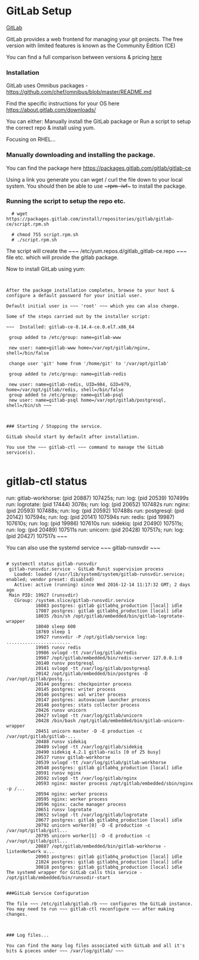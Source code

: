 # GitLab Setup

<a href="https://about.gitlab.com/">GitLab</a>



GitLab provides a web frontend for managing your git projects.
The free version with limited features is known as the Community Edition (CE)

You can find a full comparison between versions & pricing <a href="https://about.gitlab.com/products/">here</a>



### Installation


GitLab uses Omnibus packages - <a href="https://github.com/chef/omnibus/blob/master/README.md">https://github.com/chef/omnibus/blob/master/README.md</a>


Find the specific instructions for your OS here <a href="https://about.gitlab.com/downloads/">https://about.gitlab.com/downloads/</a>



You can either:
  Manually install the GitLab package
or 
  Run a script to setup the correct repo & install using yum.

Focusing on RHEL...

### Manually downloading and installing the package.


You can find the package here <a href="https://packages.gitlab.com/gitlab/gitlab-ce">https://packages.gitlab.com/gitlab/gitlab-ce</a>

 

Using a link you generate you can wget / curl the file down to your local system.
You should then be able to use ~~~rpm -ivf~~~ to install the package.


### Running the script to setup the repo etc.


~~~
  # wget https://packages.gitlab.com/install/repositories/gitlab/gitlab-ce/script.rpm.sh

  # chmod 755 script.rpm.sh
  # ./script.rpm.sh
~~~

The script will create the ~~~ /etc/yum.repos.d/gitlab_gitlab-ce.repo ~~~ file etc. which will provide the gitlab package.

Now to install GitLab using yum:

~~~ ### yum install gitlab-ce ~~~


After the package installation completes, browse to your host & configure a default password for your initial user.

Default initial user is ~~~ 'root' ~~~ which you can also change.

Some of the steps carried out by the installer script:

~~~  Installed: gitlab-ce-8.14.4-ce.0.el7.x86_64

 group added to /etc/group: name=gitlab-www

 new user: name=gitlab-www home=/var/opt/gitlab/nginx, shell=/bin/false

 change user 'git' home from '/home/git' to '/var/opt/gitlab'

 group added to /etc/group: name=gitlab-redis

 new user: name=gitlab-redis, UID=984, GID=979, home=/var/opt/gitlab/redis, shell=/bin/false
 group added to /etc/group: name=gitlab-psql
 new user: name=gitlab-psql home=/var/opt/gitlab/postgresql, shell=/bin/sh ~~~



### Starting / Stopping the service.

GitLab should start by default after installation.

You use the ~~~ gitlab-ctl ~~~ command to manage the GitLab service(s).


~~~ 
# gitlab-ctl status
run: gitlab-workhorse: (pid 20887) 107425s; run: log: (pid 20539) 107499s
run: logrotate: (pid 17444) 3078s; run: log: (pid 20652) 107482s
run: nginx: (pid 20593) 107488s; run: log: (pid 20592) 107488s
run: postgresql: (pid 20142) 107594s; run: log: (pid 20141) 107594s
run: redis: (pid 19987) 107610s; run: log: (pid 19986) 107610s
run: sidekiq: (pid 20490) 107511s; run: log: (pid 20489) 107511s
run: unicorn: (pid 20428) 107517s; run: log: (pid 20427) 107517s ~~~

You can also use the systemd service ~~~ gitlab-runsvdir ~~~

~~~ 

# systemctl status gitlab-runsvdir
 gitlab-runsvdir.service - GitLab Runit supervision process
   Loaded: loaded (/usr/lib/systemd/system/gitlab-runsvdir.service; enabled; vendor preset: disabled)
   Active: active (running) since Wed 2016-12-14 11:17:32 GMT; 2 days ago
 Main PID: 19927 (runsvdir)
   CGroup: /system.slice/gitlab-runsvdir.service
           16083 postgres: gitlab gitlabhq_production [local] idle
           17087 postgres: gitlab gitlabhq_production [local] idle
           18035 /bin/sh /opt/gitlab/embedded/bin/gitlab-logrotate-wrapper
           18040 sleep 600
           18769 sleep 1
           19927 runsvdir -P /opt/gitlab/service log: ........................
           19985 runsv redis
           19986 svlogd -tt /var/log/gitlab/redis
           19987 /opt/gitlab/embedded/bin/redis-server 127.0.0.1:0
           20140 runsv postgresql
           20141 svlogd -tt /var/log/gitlab/postgresql
           20142 /opt/gitlab/embedded/bin/postgres -D /var/opt/gitlab/postg...
           20144 postgres: checkpointer process
           20145 postgres: writer process
           20146 postgres: wal writer process
           20147 postgres: autovacuum launcher process
           20148 postgres: stats collector process
           20426 runsv unicorn
           20427 svlogd -tt /var/log/gitlab/unicorn
           20428 /bin/bash /opt/gitlab/embedded/bin/gitlab-unicorn-wrapper
           20451 unicorn master -D -E production -c /var/opt/gitlab/gitlab-...
           20488 runsv sidekiq
           20489 svlogd -tt /var/log/gitlab/sidekiq
           20490 sidekiq 4.2.1 gitlab-rails [0 of 25 busy]
           20537 runsv gitlab-workhorse
           20539 svlogd -tt /var/log/gitlab/gitlab-workhorse
           20548 postgres: gitlab gitlabhq_production [local] idle
           20591 runsv nginx
           20592 svlogd -tt /var/log/gitlab/nginx
           20593 nginx: master process /opt/gitlab/embedded/sbin/nginx -p /...
           20594 nginx: worker process
           20595 nginx: worker process
           20596 nginx: cache manager process
           20651 runsv logrotate
           20652 svlogd -tt /var/log/gitlab/logrotate
           20677 postgres: gitlab gitlabhq_production [local] idle
           20792 unicorn worker[0] -D -E production -c /var/opt/gitlab/gitl...
           20795 unicorn worker[1] -D -E production -c /var/opt/gitlab/gitl...
           20887 /opt/gitlab/embedded/bin/gitlab-workhorse -listenNetwork u...
           20903 postgres: gitlab gitlabhq_production [local] idle
           21024 postgres: gitlab gitlabhq_production [local] idle
           30818 postgres: gitlab gitlabhq_production [local] idle 
The systemd wrapper for GitLab calls this service - /opt/gitlab/embedded/bin/runsvdir-start


###GitLab Service Configuration

The file ~~~ /etc/gitlab/gitlab.rb ~~~ configures the GitLab instance.
You may need to run ~~~ gitlab-ctl reconfigure ~~~ after making changes.



### Log files...

You can find the many log files associated with GitLab and all it's bits & pieces under ~~~ /var/log/gitlab/ ~~~
